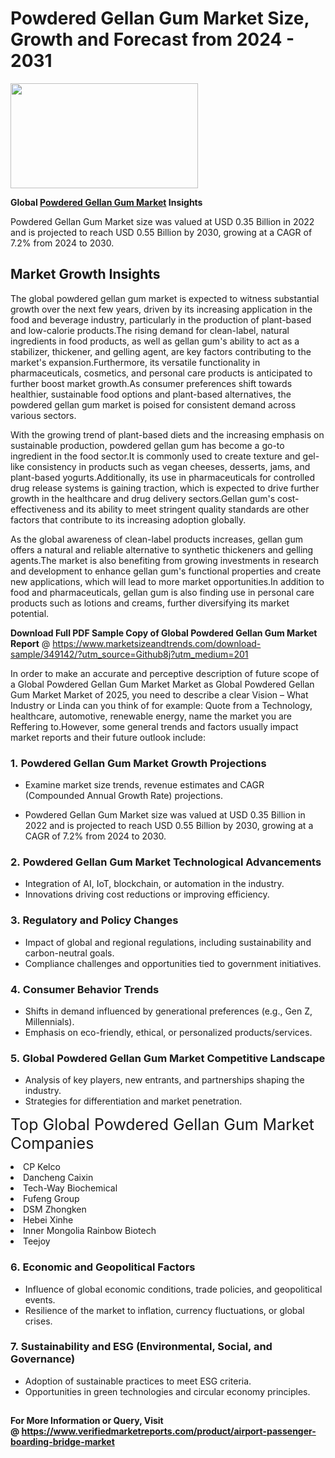 <H1>Powdered Gellan Gum Market Size, Growth and Forecast from 2024 - 2031</H1><img class="aligncenter size-medium wp-image-584254" src="https://thirdeyenews.in/wp-content/uploads/2024/09/Global-Market-Research-300x168.jpeg" alt="" width="300" height="168" /><p><strong>Global&nbsp;<a href="https://www.marketsizeandtrends.com/download-sample/349142/?utm_source=Github8j?utm_medium=201">Powdered Gellan Gum Market</a> Insights</strong></p><p>Powdered Gellan Gum Market size was valued at USD 0.35 Billion in 2022 and is projected to reach USD 0.55 Billion by 2030, growing at a CAGR of 7.2% from 2024 to 2030.</p><p><h2>Market Growth Insights</h2> <p>The global powdered gellan gum market is expected to witness substantial growth over the next few years, driven by its increasing application in the food and beverage industry, particularly in the production of plant-based and low-calorie products.The rising demand for clean-label, natural ingredients in food products, as well as gellan gum's ability to act as a stabilizer, thickener, and gelling agent, are key factors contributing to the market's expansion.Furthermore, its versatile functionality in pharmaceuticals, cosmetics, and personal care products is anticipated to further boost market growth.As consumer preferences shift towards healthier, sustainable food options and plant-based alternatives, the powdered gellan gum market is poised for consistent demand across various sectors.</p> <p>With the growing trend of plant-based diets and the increasing emphasis on sustainable production, powdered gellan gum has become a go-to ingredient in the food sector.It is commonly used to create texture and gel-like consistency in products such as vegan cheeses, desserts, jams, and plant-based yogurts.Additionally, its use in pharmaceuticals for controlled drug release systems is gaining traction, which is expected to drive further growth in the healthcare and drug delivery sectors.Gellan gum's cost-effectiveness and its ability to meet stringent quality standards are other factors that contribute to its increasing adoption globally.</p> <p>As the global awareness of clean-label products increases, gellan gum offers a natural and reliable alternative to synthetic thickeners and gelling agents.The market is also benefiting from growing investments in research and development to enhance gellan gum's functional properties and create new applications, which will lead to more market opportunities.In addition to food and pharmaceuticals, gellan gum is also finding use in personal care products such as lotions and creams, further diversifying its market potential.</p> <p><span class=""><strong>Download Full PDF Sample Copy of Global Powdered Gellan Gum Market Report</strong> @ <a href="https://www.marketsizeandtrends.com/download-sample/349142/?utm_source=Github8j?utm_medium=201" target="_blank">https://www.marketsizeandtrends.com/download-sample/349142/?utm_source=Github8j?utm_medium=201</a></span></p><p>In order to make an accurate and perceptive description of future scope of a Global&nbsp;Powdered Gellan Gum Market Market as Global&nbsp;Powdered Gellan Gum Market Market of 2025, you need to describe a clear Vision &ndash; What Industry or Linda can you think of for example: Quote from a Technology, healthcare, automotive, renewable energy, name the market you are Reffering to.However, some general trends and factors usually impact market reports and their future outlook include:</p><h3>1.&nbsp;<strong>Powdered Gellan Gum Market Growth Projections</strong></h3><ul><li>Examine market size trends, revenue estimates and CAGR (Compounded Annual Growth Rate) projections.</li><li><p>Powdered Gellan Gum Market size was valued at USD 0.35 Billion in 2022 and is projected to reach USD 0.55 Billion by 2030, growing at a CAGR of 7.2% from 2024 to 2030.</p></li></ul><h3>2.&nbsp;<strong>Powdered Gellan Gum Market Technological Advancements</strong></h3><ul><li>Integration of AI, IoT, blockchain, or automation in the industry.</li><li>Innovations driving cost reductions or improving efficiency.</li></ul><h3>3.&nbsp;<strong>Regulatory and Policy Changes</strong></h3><ul><li>Impact of global and regional regulations, including sustainability and carbon-neutral goals.</li><li>Compliance challenges and opportunities tied to government initiatives.</li></ul><h3>4.&nbsp;<strong>Consumer Behavior Trends</strong></h3><ul><li>Shifts in demand influenced by generational preferences (e.g., Gen Z, Millennials).</li><li>Emphasis on eco-friendly, ethical, or personalized products/services.</li></ul><h3>5.&nbsp;<strong>Global Powdered Gellan Gum Market Competitive Landscape</strong></h3><ul><li>Analysis of key players, new entrants, and partnerships shaping the industry.</li><li>Strategies for differentiation and market penetration.</li></ul><p data-pm-slice="1 1 []"><span style="color: inherit; font-family: inherit; font-size: 25px;">Top Global Powdered Gellan Gum Market Companies</span></p><div class="" data-test-id=""><p><li>CP Kelco</li><li> Dancheng Caixin</li><li> Tech-Way Biochemical</li><li> Fufeng Group</li><li> DSM Zhongken</li><li> Hebei Xinhe</li><li> Inner Mongolia Rainbow Biotech</li><li> Teejoy</li></p></div><h3>6.&nbsp;<strong>Economic and Geopolitical Factors</strong></h3><ul><li>Influence of global economic conditions, trade policies, and geopolitical events.</li><li>Resilience of the market to inflation, currency fluctuations, or global crises.</li></ul><h3>7.&nbsp;<strong>Sustainability and ESG (Environmental, Social, and Governance)</strong></h3><ul><li>Adoption of sustainable practices to meet ESG criteria.</li><li>Opportunities in green technologies and circular economy principles.</li></ul><h2><strong style="font-size: 14px;">For More Information or Query, Visit @&nbsp;</strong><a style="background-color: #ffffff; font-size: 14px;" href="https://www.marketsizeandtrends.com/report/powdered-gellan-gum-market/" target="_blank">https://www.verifiedmarketreports.com/product/airport-passenger-boarding-bridge-market</a></h2>